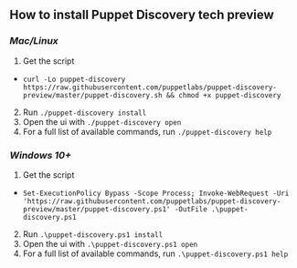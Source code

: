 ## How to install Puppet Discovery tech preview
### *Mac/Linux*
1. Get the script
  * ```curl -Lo puppet-discovery https://raw.githubusercontent.com/puppetlabs/puppet-discovery-preview/master/puppet-discovery.sh && chmod +x puppet-discovery```
2. Run ```./puppet-discovery install```
3. Open the ui with ```./puppet-discovery open```
4. For a full list of available commands, run ```./puppet-discovery help```

### *Windows 10+*
1. Get the script
  * ```Set-ExecutionPolicy Bypass -Scope Process; Invoke-WebRequest -Uri 'https://raw.githubusercontent.com/puppetlabs/puppet-discovery-preview/master/puppet-discovery.ps1' -OutFile .\puppet-discovery.ps1```
2. Run ```.\puppet-discovery.ps1 install```
3. Open the ui with ```.\puppet-discovery.ps1 open```
4. For a full list of available commands, run ```.\puppet-discovery.ps1 help```
